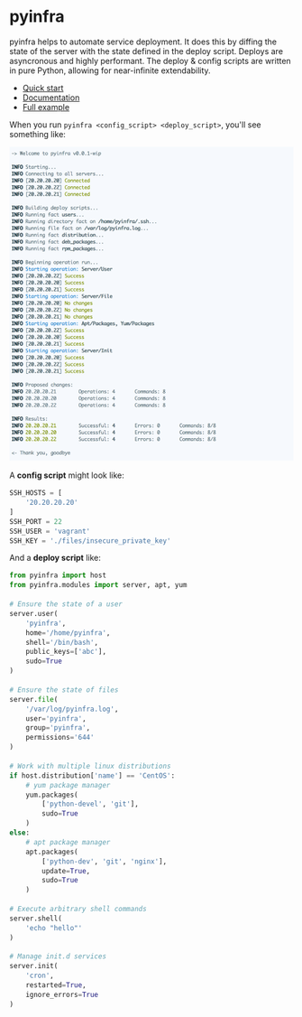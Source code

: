# pyinfra

pyinfra helps to automate service deployment. It does this by diffing the state of the server with the state defined in the deploy script. Deploys are asyncronous and highly performant. The deploy & config scripts are written in pure Python, allowing for near-infinite extendability.

+ [Quick start](./docs/quick_start.md)
+ [Documentation](./docs/README.md)
+ [Full example](./example)

When you run `pyinfra <config_script> <deploy_script>`, you'll see something like:

![](./docs/example_deploy.png)

A **config script** might look like:

```py
SSH_HOSTS = [
    '20.20.20.20'
]
SSH_PORT = 22
SSH_USER = 'vagrant'
SSH_KEY = './files/insecure_private_key'
```

And a **deploy script** like:

```py
from pyinfra import host
from pyinfra.modules import server, apt, yum

# Ensure the state of a user
server.user(
    'pyinfra',
    home='/home/pyinfra',
    shell='/bin/bash',
    public_keys=['abc'],
    sudo=True
)

# Ensure the state of files
server.file(
    '/var/log/pyinfra.log',
    user='pyinfra',
    group='pyinfra',
    permissions='644'
)

# Work with multiple linux distributions
if host.distribution['name'] == 'CentOS':
    # yum package manager
    yum.packages(
        ['python-devel', 'git'],
        sudo=True
    )
else:
    # apt package manager
    apt.packages(
        ['python-dev', 'git', 'nginx'],
        update=True,
        sudo=True
    )

# Execute arbitrary shell commands
server.shell(
    'echo "hello"'
)

# Manage init.d services
server.init(
    'cron',
    restarted=True,
    ignore_errors=True
)
```
